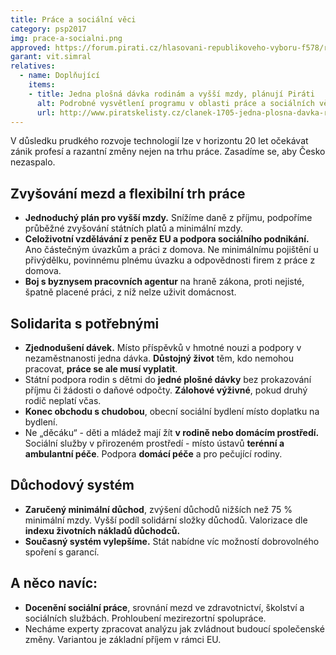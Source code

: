 ```yaml
---
title: Práce a sociální věci
category: psp2017
img: prace-a-socialni.png
approved: https://forum.pirati.cz/hlasovani-republikoveho-vyboru-f578/rv-36-2017-program-2017-prace-a-socialni-veci-r-h-1-k-t37129-10.html
garant: vit.simral
relatives:
  - name: Doplňující
    items:
    - title: Jedna plošná dávka rodinám a vyšší mzdy, plánují Piráti
      alt: Podrobné vysvětlení programu v oblasti práce a sociálních věcí
      url: http://www.piratskelisty.cz/clanek-1705-jedna-plosna-davka-rodinam-a-vyssi-mzdy-planuji-pirati
---
```


V důsledku prudkého rozvoje technologií lze v horizontu 20 let očekávat zánik profesí a
razantní změny nejen na trhu práce. Zasadíme se, aby Česko nezaspalo.

## Zvyšování mezd a flexibilní trh práce

* **Jednoduchý plán pro vyšší mzdy.** Snížíme daně z příjmu, podpoříme průběžné
zvyšování státních platů a minimální mzdy.
* **Celoživotní vzdělávání z peněz EU a podpora sociálního podnikání.** Ano částečným
úvazkům a práci z domova. Ne minimálnímu pojištění u přivýdělku, povinnému plnému
úvazku a odpovědnosti firem z práce z domova.
* **Boj s byznysem pracovních agentur** na hraně zákona, proti nejisté, špatně placené
práci, z níž nelze uživit domácnost.

## Solidarita s potřebnými

* **Zjednodušení dávek.** Místo příspěvků v hmotné nouzi a podpory v nezaměstnanosti jedna
dávka. **Důstojný život** těm, kdo nemohou pracovat, **práce se ale musí vyplatit**.
* Státní podpora rodin s dětmi do **jedné plošné dávky** bez prokazování příjmu či žádosti o
daňové odpočty. **Zálohové výživné**, pokud druhý rodič neplatí včas.
* **Konec obchodu s chudobou**, obecní sociální bydlení místo doplatku na bydlení.
* Ne „děcáku“ - děti a mládež mají žít **v rodině nebo domácím prostředí.** Sociální služby v
přirozeném prostředí - místo ústavů **terénní a ambulantní péče**. Podpora **domácí péče** a
pro pečující rodiny.

## Důchodový systém

* **Zaručený minimální důchod**, zvýšení důchodů nižších než 75 % minimální mzdy. Vyšší
podíl solidární složky důchodů. Valorizace dle **indexu životních nákladů důchodců.**
* **Současný systém vylepšíme.** Stát nabídne víc možností dobrovolného spoření s garancí.

## A něco navíc:

* **Docenění sociální práce**, srovnání mezd ve zdravotnictví, školství a sociálních službách.
Prohloubení mezirezortní spolupráce.
* Necháme experty zpracovat analýzu jak zvládnout budoucí společenské změny. Variantou
je základní příjem v rámci EU.
